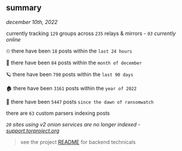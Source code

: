 
## summary
_december 10th, 2022_

currently tracking `129` groups across `235` relays & mirrors - _`93` currently online_

⏲ there have been `18` posts within the `last 24 hours`

🦈 there have been `84` posts within the `month of december`

🪐 there have been `790` posts within the `last 90 days`

🏚 there have been `3161` posts within the `year of 2022`

🦕 there have been `5447` posts `since the dawn of ransomwatch`

there are `63` custom parsers indexing posts

_`20` sites using v2 onion services are no longer indexed - [support.torproject.org](https://support.torproject.org/onionservices/v2-deprecation/)_

> see the project [README](https://github.com/joshhighet/ransomwatch#ransomwatch--) for backend technicals
